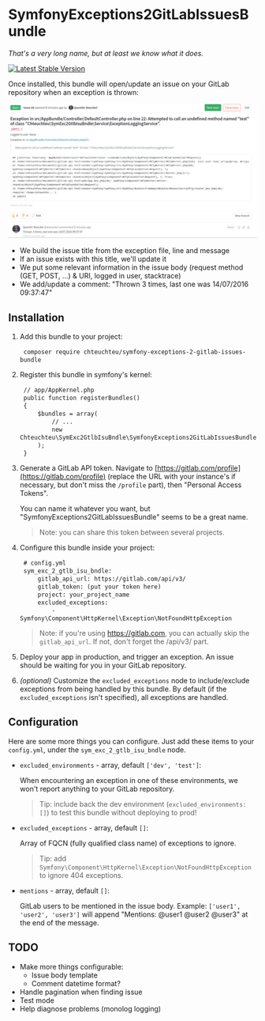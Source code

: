 # SymfonyExceptions2GitLabIssuesBundle
*That's a very long name, but at least we know what it does.*

[![Latest Stable Version](https://poser.pugx.org/chteuchteu/symfony-exceptions-2-gitlab-issues-bundle/v/stable)](https://packagist.org/packages/chteuchteu/symfony-exceptions-2-gitlab-issues-bundle)

Once installed, this bundle will open/update an issue on your GitLab repository
when an exception is thrown:

![SymfonyExceptions2GitLabIssuesBundle](screenshot.png)

- We build the issue title from the exception file, line and message
- If an issue exists with this title, we'll update it
- We put some relevant information in the issue body (request method (GET, POST, ...) & URI, logged in user, stacktrace)
- We add/update a comment: "Thrown 3 times, last one was 14/07/2016 09:37:47"

## Installation

1. Add this bundle to your project:

        composer require chteuchteu/symfony-exceptions-2-gitlab-issues-bundle

2. Register this bundle in symfony's kernel:

        // app/AppKernel.php
        public function registerBundles()
        {
            $bundles = array(
                // ...
                new Chteuchteu\SymExc2GtlbIsuBndle\SymfonyExceptions2GitLabIssuesBundle(),
            );
        }

3. Generate a GitLab API token. Navigate to [https://gitlab.com/profile](https://gitlab.com/profile) (replace the URL with
your instance's if necessary, but don't miss the `/profile` part), then "Personal Access Tokens".

    You can name it whatever you want, but "SymfonyExceptions2GitLabIssuesBundle" seems to be a great name.
    
    > Note: you can share this token between several projects.

4. Configure this bundle inside your project:

        # config.yml
        sym_exc_2_gtlb_isu_bndle:
            gitlab_api_url: https://gitlab.com/api/v3/
            gitlab_token: (put your token here)
            project: your_project_name
            excluded_exceptions:
                - Symfony\Component\HttpKernel\Exception\NotFoundHttpException

    > Note: if you're using https://gitlab.com, you can actually skip the `gitlab_api_url`. If not, don't forget the /api/v3/ part.

5. Deploy your app in production, and trigger an exception. An issue should be waiting for you in your GitLab repository.

6. *(optional)* Customize the `excluded_exceptions` node to include/exclude exceptions from being handled by this bundle.
By default (if the `excluded_exceptions` isn't specified), all exceptions are handled.

## Configuration
Here are some more things you can configure. Just add these items to your `config.yml`, under the `sym_exc_2_gtlb_isu_bndle`
node.

- `excluded_environments` - array, default `['dev', 'test']`:

    When encountering an exception in one of these environments, we won't report anything to your GitLab repository.
     
     > Tip: include back the dev environment (`excluded_environments: []`) to test this bundle without deploying to prod!

- `excluded_exceptions` - array, default `[]`:

    Array of FQCN (fully qualified class name) of exceptions to ignore.
    
    > Tip: add `Symfony\Component\HttpKernel\Exception\NotFoundHttpException` to ignore 404 exceptions.

- `mentions` - array, default `[]`:

    GitLab users to be mentioned in the issue body. Example: `['user1', 'user2', 'user3']` will append "Mentions: @user1 @user2 @user3"
    at the end of the message.

## TODO
- Make more things configurable:
   - Issue body template
   - Comment datetime format?
- Handle pagination when finding issue
- Test mode
- Help diagnose problems (monolog logging)
